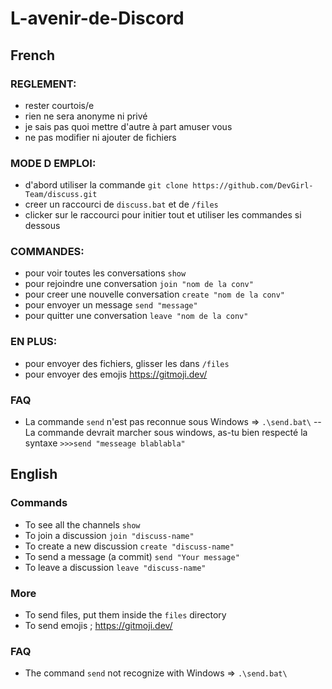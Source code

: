 # L-avenir-de-Discord

## French

### REGLEMENT:

- rester courtois/e
- rien ne sera anonyme ni privé
- je sais pas quoi mettre d'autre à part amuser vous
- ne pas modifier ni ajouter de fichiers


### MODE D EMPLOI:

- d'abord utiliser la commande `git clone https://github.com/DevGirl-Team/discuss.git`
- creer un raccourci de `discuss.bat` et de `/files`
- clicker sur le raccourci pour initier tout et utiliser les commandes si dessous


### COMMANDES:

- pour voir toutes les conversations `show`
- pour rejoindre une conversation `join "nom de la conv"`
- pour creer une nouvelle conversation `create "nom de la conv"`
- pour envoyer un message `send "message"`
- pour quitter une conversation `leave "nom de la conv"`


### EN PLUS:

- pour envoyer des fichiers, glisser les dans `/files`
- pour envoyer des emojis https://gitmoji.dev/

### FAQ
- La commande `send` n'est pas reconnue sous Windows => `.\send.bat\`
-- La commande devrait marcher sous windows, as-tu bien respecté la syntaxe `>>>send "messeage blablabla"`

## English

### Commands

- To see all the channels `show`
- To join a discussion `join "discuss-name"`
- To create a new discussion `create "discuss-name"`
- To send a message (a commit) `send "Your message"`
- To leave a discussion `leave "discuss-name"`

### More

- To send files, put them inside the `files` directory
- To send emojis ; https://gitmoji.dev/

### FAQ

- The command `send` not recognize with Windows => `.\send.bat\`
